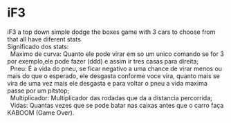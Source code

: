 # iF3
iF3 a top down simple dodge the boxes game with 3 cars to choose from that all have diferent stats\
Significado dos stats:\
&ensp;Maximo de curva: Quanto ele pode virar em so um unico comando se for 3 por exemplo,ele pode fazer (ddd) e assim ir tres casas para direita;\
&ensp;Pneu: É a vida do pneu, se ficar negativo a uma chance de virar menos ou mais do que o esperado, ele desgasta conforme voce vira, quanto mais se vira de uma vez mais ele desgasta e para voltar o pneu a vida maxima passe por um pitstop;\
&ensp;Multiplicador: Multiplicador das rodadas que da a distancia percorrida;\
&ensp;Vidas: Quantas vezes que se pode batar nas caixas antes que o carro faça KABOOM (Game Over).
